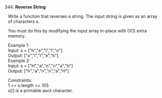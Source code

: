 344. **Reverse String**

Write a function that reverses a string. The input string is given as an array of characters s.<br>

You must do this by modifying the input array in-place with O(1) extra memory.<br>

 

Example 1:<br>
Input: s = ["h","e","l","l","o"]<br>
Output: ["o","l","l","e","h"]<br>
Example 2:<br>
Input: s = ["H","a","n","n","a","h"]<br>
Output: ["h","a","n","n","a","H"]<br>

Constraints:<br>
1 <= s.length <= 105<br>
s[i] is a printable ascii character.
